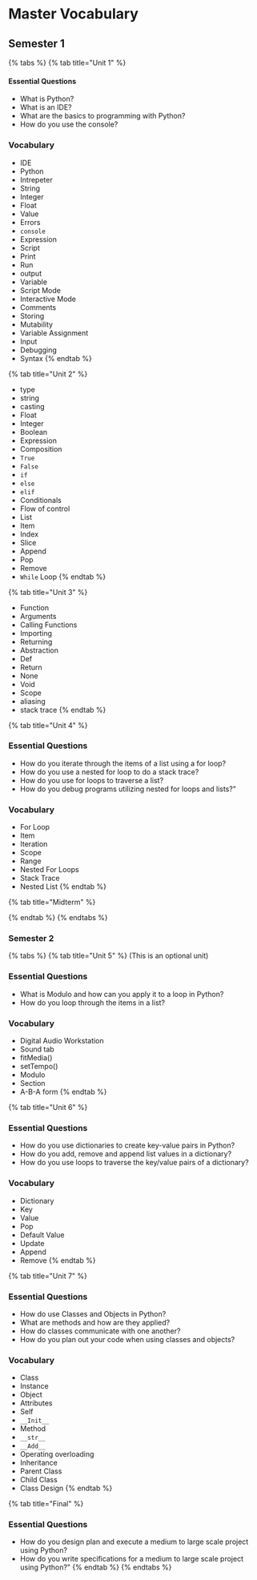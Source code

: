 # Master Vocabulary

## Semester 1

{% tabs %}
{% tab title="Unit 1" %}
#### Essential Questions

* What is Python?
* What is an IDE?
* What are the basics to programming with Python?
* How do you use the console?

### Vocabulary

* IDE
* Python
* Intrepeter
* String
* Integer
* Float
* Value
* Errors
* `console`
* Expression
* Script
* Print
* Run
* output
* Variable
* Script Mode
* Interactive Mode
* Comments
* Storing
* Mutability
* Variable Assignment
* Input
* Debugging
* Syntax
{% endtab %}

{% tab title="Unit 2" %}
* type
* string
* casting
* Float
* Integer
* Boolean
* Expression
* Composition
* `True`
* `False`
* `if`
* `else`
* `elif`
* Conditionals
* Flow of control
* List
* Item
* Index
* Slice
* Append
* Pop
* Remove
* `While` Loop
{% endtab %}

{% tab title="Unit 3" %}
* Function
* Arguments
* Calling Functions
* Importing
* Returning
* Abstraction
* Def
* Return
* None
* Void
* Scope
* aliasing
* stack trace
{% endtab %}

{% tab title="Unit 4" %}
### Essential Questions

* How do you iterate through the items of a list using a for loop?
* How do you use a nested for loop to do a stack trace?
* How do you use for loops to traverse a list?
* How do you debug programs utilizing nested for loops and lists?"

### Vocabulary

* For Loop
* Item
* Iteration
* Scope
* Range
* Nested For Loops
* Stack Trace
* Nested List
{% endtab %}

{% tab title="Midterm" %}

{% endtab %}
{% endtabs %}

### Semester 2

{% tabs %}
{% tab title="Unit 5" %}
(This is an optional unit)

### Essential Questions

* What is Modulo and how can you apply it to a loop in Python?
* How do you loop through the items in a list?

### Vocabulary

* Digital Audio Workstation
* Sound tab
* fitMedia()
* setTempo()
* Modulo
* Section
* A-B-A form
{% endtab %}

{% tab title="Unit 6" %}
### Essential Questions

* How do you use dictionaries to create key-value pairs in Python?
* How do you add, remove and append list values in a dictionary?
* How do you use loops to traverse the key/value pairs of a dictionary?

### Vocabulary

* Dictionary
* Key
* Value
* Pop
* Default Value
* Update
* Append
* Remove
{% endtab %}

{% tab title="Unit 7" %}
### Essential Questions

* How do use Classes and Objects in Python?
* What are methods and how are they applied?
* How do classes communicate with one another?
* How do you plan out your code when using classes and objects?

### Vocabulary

* Class
* Instance
* Object
* Attributes
* Self
* `__Init__`
* Method
* `__str__`
* `__Add__`
* Operating overloading
* Inheritance
* Parent Class
* Child Class
* Class Design
{% endtab %}

{% tab title="Final" %}
### Essential Questions

* How do you design plan and execute a medium to large scale project using Python?
* How do you write specifications for a medium to large scale project using Python?"
{% endtab %}
{% endtabs %}

